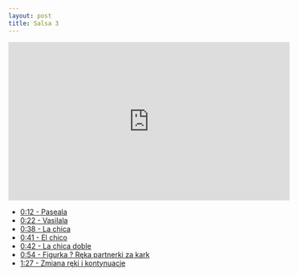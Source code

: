 ```yaml
---
layout: post
title: Salsa 3
---
```


<iframe id="zajecia3" width="560" height="315" src="https://www.youtube.com/embed/PxITiOMZ-qI?enablejsapi=1&origin=https://mnocon.github.io" frameborder="0" enablejsapi="1" allowfullscreen></iframe>

<ul>
<li><a href="#" onclick="playerSeekTo('zajecia3', 12); return false;">0:12 - Paseala</a>  </li>
<li><a href="#" onclick="playerSeekTo('zajecia3', 22); return false;">0:22 - Vasilala</a>  </li>
<li><a href="#" onclick="playerSeekTo('zajecia3', 38); return false;">0:38 - La chica</a>  </li>
<li><a href="#" onclick="playerSeekTo('zajecia3', 41); return false;">0:41 - El chico</a>  </li>
<li><a href="#" onclick="playerSeekTo('zajecia3', 42); return false;">0:42 - La chica doble</a>  </li>
<li><a href="#" onclick="playerSeekTo('zajecia3', 64); return false;">0:54 - Figurka ? Ręka partnerki za kark</a>  </li>
<li><a href="#" onclick="playerSeekTo('zajecia3', 87); return false;">1:27 - Zmiana ręki i kontynuacje</a>  </li>

</ul>